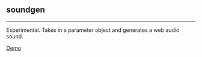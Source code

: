 ## soundgen

----

Experimental. Takes in a parameter object and generates a web audio sound.

[Demo](https://andyhall.github.io/soundgen/build/)

